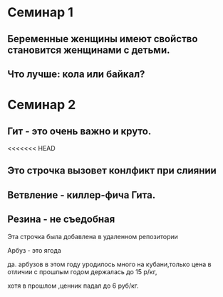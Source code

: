 # Семинар 1 

## Беременные женщины имеют свойство становится женщинами с детьми. 
## Что лучше: кола или байкал?

# Семинар 2

## Гит - это очень важно и круто.
<<<<<<< HEAD

## Это строчка вызовет конлфикт при слиянии 

## Ветвление - киллер-фича Гита. 
## Резина - не съедобная 


Эта строчка была добавлена в удаленном репозитории 

Арбуз - это ягода

да. арбузов в этом году уродилось много на кубани,только цена в отличии с прошлым годом держалась до 15 р/кг,
 
 хотя в прошлом ,ценник падал до 6 руб/кг.